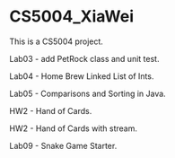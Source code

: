 # CS5004_XiaWei

This is a CS5004 project.

Lab03 - add PetRock class and unit test.<p>
Lab04 - Home Brew Linked List of Ints.<p>
Lab05 - Comparisons and Sorting in Java.<p>
HW2   - Hand of Cards.<p>
HW2   - Hand of Cards with stream.<p>
Lab09 - Snake Game Starter.<p>
